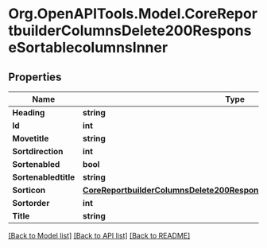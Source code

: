 # Org.OpenAPITools.Model.CoreReportbuilderColumnsDelete200ResponseSortablecolumnsInner

## Properties

Name | Type | Description | Notes
------------ | ------------- | ------------- | -------------
**Heading** | **string** | heading | [optional] 
**Id** | **int** | id | [optional] 
**Movetitle** | **string** | movetitle | [optional] 
**Sortdirection** | **int** | sortdirection | [optional] 
**Sortenabled** | **bool** | sortenabled | [optional] 
**Sortenabledtitle** | **string** | sortenabledtitle | [optional] 
**Sorticon** | [**CoreReportbuilderColumnsDelete200ResponseSortablecolumnsInnerSorticon**](CoreReportbuilderColumnsDelete200ResponseSortablecolumnsInnerSorticon.md) |  | [optional] 
**Sortorder** | **int** | sortorder | [optional] 
**Title** | **string** | title | [optional] 

[[Back to Model list]](../README.md#documentation-for-models) [[Back to API list]](../README.md#documentation-for-api-endpoints) [[Back to README]](../README.md)

